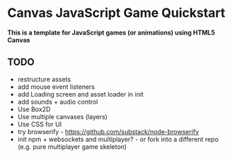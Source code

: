 # Canvas JavaScript Game Quickstart

**This is a template for JavaScript games (or animations) using HTML5 Canvas**

## TODO
- restructure assets
- add mouse event listeners
- add Loading screen and asset loader in init
- add sounds + audio control
- Use Box2D
- Use multiple canvases (layers)
- Use CSS for UI
- try browserify - https://github.com/substack/node-browserify
- init npm + websockets and multiplayer? - or fork into a different repo (e.g. pure multiplayer game skeleton)
